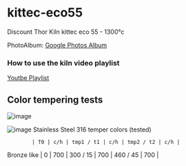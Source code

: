 # kittec-eco55
Discount Thor Kiln kittec eco 55 - 1300°c

PhotoAlbum: [Google Photos Album](https://photos.app.goo.gl/oatt2EmMtDsDjP2o6)

### How to use the kiln video playlist
[Youtbe Playlist](https://www.youtube.com/watch?v=xoc6Wg6GqKU&list=PLEvmlp-nq1Q4yKHdWhCgacgY_uAayaDIU)


## Color tempering tests

![image](https://github.com/user-attachments/assets/37454b16-c11e-43bc-b734-f0cdc38b481a)


![image](https://github.com/user-attachments/assets/ab1f27eb-4f0e-4b40-a2e1-f6bdf6b8db37)
Stainless Steel 316 temper colors (tested)

            | T0 | c/h | tmp1 / t1 | c/h | tmp2 / t2 | c/h | 
Bronze like | 0  | 700 | 300 / 15  | 700 | 460 / 45  | 700 |
